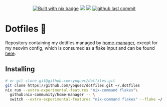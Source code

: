 <center>
  <a href="https://builtwithnix.org"><img src="https://builtwithnix.org/badge.svg" alt="Built with nix badge"></a>
  <a href="https://github.com/nix-community/home-manager"><img src="https://img.shields.io/badge/home manager-gray?&style=for-the-badge&logo=nixos"></a>
  <a href="https://github.com/yoquec/dotfiles/stargazers"><img src="https://img.shields.io/github/stars/yoquec/dotfiles?colora=363a4f&colorb=b7bdf8&style=for-the-badge"></a>
  <a href="https://github.com/yoquec/dotfiles/commits/main"><img alt="github last commit" src="https://img.shields.io/github/last-commit/yoquec/dotfiles?color=98c379&style=for-the-badge"></a>
</center>

# Dotfiles 🚀

Repository containing my dotifles managed by [home-manager](https://github.com/nix-community/home-manager), except for my neovim config, which is consumed as a flake input and can be found [here](https://github.com/yoquec/nvim).

## Installing

```bash
# or git clone git@github.com:yoquec/dotfiles.git
git clone https://github.com/yoquec/dotfiles.git ~/.dotfiles
nix run --extra-experimental-features "nix-command flakes"\
  github:nix-community/home-manager -- \
  switch --extra-experimental-features "nix-command flakes" --flake ~/.dotfiles#<PROFILE>
```

